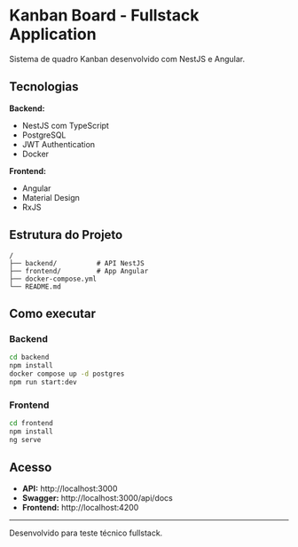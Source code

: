 # Kanban Board - Fullstack Application

Sistema de quadro Kanban desenvolvido com NestJS e Angular.

## Tecnologias

**Backend:**
- NestJS com TypeScript
- PostgreSQL
- JWT Authentication
- Docker

**Frontend:**
- Angular
- Material Design
- RxJS

## Estrutura do Projeto

```
/
├── backend/          # API NestJS
├── frontend/         # App Angular
├── docker-compose.yml
└── README.md
```

## Como executar

### Backend
```bash
cd backend
npm install
docker compose up -d postgres
npm run start:dev
```

### Frontend
```bash
cd frontend
npm install
ng serve
```

## Acesso

- **API:** http://localhost:3000
- **Swagger:** http://localhost:3000/api/docs  
- **Frontend:** http://localhost:4200

---
Desenvolvido para teste técnico fullstack.